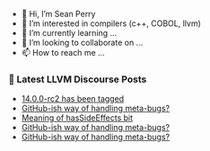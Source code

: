 - 👋 Hi, I’m Sean Perry
- 👀 I’m interested in compilers (c++, COBOL, llvm)
- 🌱 I’m currently learning ...
- 💞️ I’m looking to collaborate on ...
- 📫 How to reach me ...

<!---
s66perry/s66perry is a ✨ special ✨ repository because its `README.md` (this file) appears on your GitHub profile.
You can click the Preview link to take a look at your changes.
--->
### 📕 Latest LLVM Discourse Posts

<!-- DISCOURSE-LLVM:START -->
- [14.0.0-rc2 has been tagged](https://discourse.llvm.org/t/14-0-0-rc2-has-been-tagged/60621/8)
- [GitHub-ish way of handling meta-bugs?](https://discourse.llvm.org/t/github-ish-way-of-handling-meta-bugs/60696/4)
- [Meaning of hasSideEffects bit](https://discourse.llvm.org/t/meaning-of-hassideeffects-bit/60694/3)
- [GitHub-ish way of handling meta-bugs?](https://discourse.llvm.org/t/github-ish-way-of-handling-meta-bugs/60696/3)
- [GitHub-ish way of handling meta-bugs?](https://discourse.llvm.org/t/github-ish-way-of-handling-meta-bugs/60696/2)
<!-- DISCOURSE-LLVM:END -->
